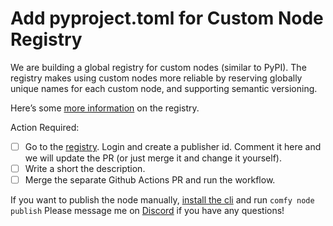 # Add pyproject.toml for Custom Node Registry

We are building a global registry for custom nodes (similar to PyPI). The registry makes using custom nodes more reliable by reserving globally unique names for each custom node, and supporting semantic versioning.

Here’s some [more information](https://comfydocs.org/registry/overview#introduction) on the registry.

Action Required:

- [ ] Go to the [registry](https://comfyregistry.org/). Login and create a publisher id. Comment it here and we will update the PR (or just merge it and change it yourself).
- [ ] Write a short the description.
- [ ] Merge the separate Github Actions PR and run the workflow.

If you want to publish the node manually, [install the cli](https://comfydocs.org/comfy-cli/getting-started#install-cli) and run `comfy node publish`
Please message me on [Discord](https://discord.com/invite/comfyorg) if you have any questions!
